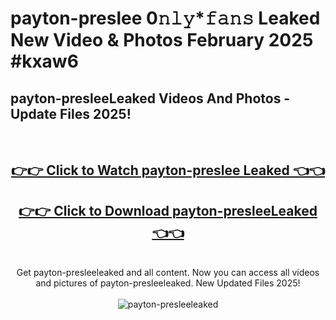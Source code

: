 # payton-preslee 0𝚗𝚕𝚢*𝚏𝚊𝚗𝚜 Leaked New Video & Photos February 2025 #kxaw6

<h2>payton-presleeLeaked Videos And Photos - Update Files 2025!</h2>
<br>
<div align="center">
<h2><a href="https://mediaupload.pro?title=payton-preslee&ref=11F" rel="nofollow">👉👉 Click to Watch payton-preslee Leaked 👈👈</a></h2>
<h2><a href="https://mediaupload.pro?title=payton-preslee&ref=11F" rel="nofollow">👉👉 Click to Download payton-presleeLeaked 👈👈</a></h2>
<br>
Get payton-presleeleaked and all content. Now you can access all videos and pictures of payton-presleeleaked. New Updated Files 2025!
<br>
<br>
<a href="https://mediaupload.pro?title=payton-preslee&ref=11F" rel="nofollow" data-target="animated-image.originalLink"><img src="https://i.ibb.co/Gkj2r4b/banner.png" alt="payton-presleeleaked" style="max-width: 100%; display: inline-block;" data-target="animated-image.originalImage"></a>
</div>
<br>

